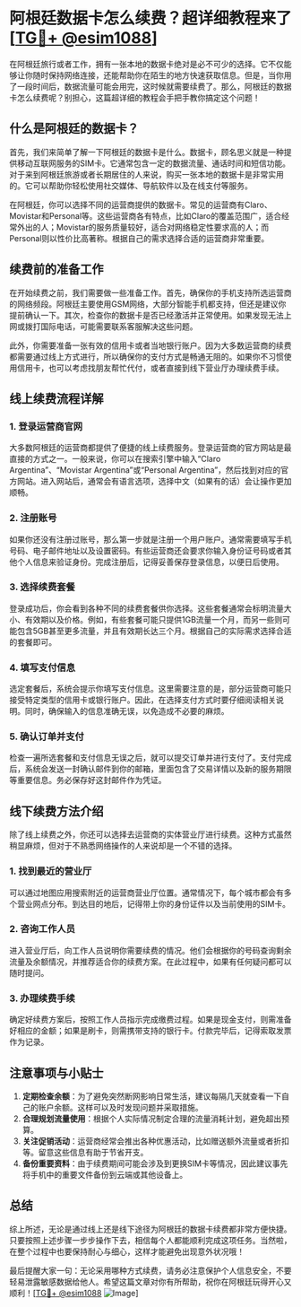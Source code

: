# 阿根廷数据卡怎么续费？超详细教程来了[[TG💪+ @esim1088](https://t.me/s/esim1088)]

在阿根廷旅行或者工作，拥有一张本地的数据卡绝对是必不可少的选择。它不仅能够让你随时保持网络连接，还能帮助你在陌生的地方快速获取信息。但是，当你用了一段时间后，数据流量可能会用完，这时候就需要续费了。那么，阿根廷的数据卡怎么续费呢？别担心，这篇超详细的教程会手把手教你搞定这个问题！

## 什么是阿根廷的数据卡？

首先，我们来简单了解一下阿根廷的数据卡是什么。数据卡，顾名思义就是一种提供移动互联网服务的SIM卡。它通常包含一定的数据流量、通话时间和短信功能。对于来到阿根廷旅游或者长期居住的人来说，购买一张本地的数据卡是非常实用的。它可以帮助你轻松使用社交媒体、导航软件以及在线支付等服务。

在阿根廷，你可以选择不同的运营商提供的数据卡。常见的运营商有Claro、Movistar和Personal等。这些运营商各有特点，比如Claro的覆盖范围广，适合经常外出的人；Movistar的服务质量较好，适合对网络稳定性要求高的人；而Personal则以性价比高著称。根据自己的需求选择合适的运营商非常重要。

## 续费前的准备工作

在开始续费之前，我们需要做一些准备工作。首先，确保你的手机支持所选运营商的网络频段。阿根廷主要使用GSM网络，大部分智能手机都支持，但还是建议你提前确认一下。其次，检查你的数据卡是否已经激活并正常使用。如果发现无法上网或拨打国际电话，可能需要联系客服解决这些问题。

此外，你需要准备一张有效的信用卡或者当地银行账户。因为大多数运营商的续费都需要通过线上方式进行，所以确保你的支付方式是畅通无阻的。如果你不习惯使用信用卡，也可以考虑找朋友帮忙代付，或者直接到线下营业厅办理续费手续。

## 线上续费流程详解

### 1. 登录运营商官网

大多数阿根廷的运营商都提供了便捷的线上续费服务。登录运营商的官方网站是最直接的方式之一。一般来说，你可以在搜索引擎中输入“Claro Argentina”、“Movistar Argentina”或“Personal Argentina”，然后找到对应的官方网站。进入网站后，通常会有语言选项，选择中文（如果有的话）会让操作更加顺畅。

### 2. 注册账号

如果你还没有注册过账号，那么第一步就是注册一个用户账户。通常需要填写手机号码、电子邮件地址以及设置密码。有些运营商还会要求你输入身份证号码或者其他个人信息来验证身份。完成注册后，记得妥善保存登录信息，以便日后使用。

### 3. 选择续费套餐

登录成功后，你会看到各种不同的续费套餐供你选择。这些套餐通常会标明流量大小、有效期以及价格。例如，有些套餐可能只提供1GB流量一个月，而另一些则可能包含5GB甚至更多流量，并且有效期长达三个月。根据自己的实际需求选择合适的套餐即可。

### 4. 填写支付信息

选定套餐后，系统会提示你填写支付信息。这里需要注意的是，部分运营商可能只接受特定类型的信用卡或银行账户。因此，在选择支付方式时要仔细阅读相关说明。同时，确保输入的信息准确无误，以免造成不必要的麻烦。

### 5. 确认订单并支付

检查一遍所选套餐和支付信息无误之后，就可以提交订单并进行支付了。支付完成后，系统会发送一封确认邮件到你的邮箱，里面包含了交易详情以及新的服务期限等重要信息。务必保存好这封邮件作为凭证。

## 线下续费方法介绍

除了线上续费之外，你还可以选择去运营商的实体营业厅进行续费。这种方式虽然稍显麻烦，但对于不熟悉网络操作的人来说却是一个不错的选择。

### 1. 找到最近的营业厅

可以通过地图应用搜索附近的运营商营业厅位置。通常情况下，每个城市都会有多个营业网点分布。到达目的地后，记得带上你的身份证件以及当前使用的SIM卡。

### 2. 咨询工作人员

进入营业厅后，向工作人员说明你需要续费的情况。他们会根据你的号码查询剩余流量及余额情况，并推荐适合你的续费方案。在此过程中，如果有任何疑问都可以随时提问。

### 3. 办理续费手续

确定好续费方案后，按照工作人员指示完成缴费过程。如果是现金支付，则需准备好相应的金额；如果是刷卡，则需携带支持的银行卡。付款完毕后，记得索取发票作为记录。

## 注意事项与小贴士

1. **定期检查余额**：为了避免突然断网影响日常生活，建议每隔几天就查看一下自己的账户余额。这样可以及时发现问题并采取措施。
2. **合理规划流量使用**：根据个人实际情况制定合理的流量消耗计划，避免超出预算。
3. **关注促销活动**：运营商经常会推出各种优惠活动，比如赠送额外流量或者折扣等。留意这些信息有助于节省开支。
4. **备份重要资料**：由于续费期间可能会涉及到更换SIM卡等情况，因此建议事先将手机中的重要文件备份到云端或其他设备上。

## 总结

综上所述，无论是通过线上还是线下途径为阿根廷的数据卡续费都非常方便快捷。只要按照上述步骤一步步操作下去，相信每个人都能顺利完成这项任务。当然啦，在整个过程中也要保持耐心与细心，这样才能避免出现意外状况哦！

最后提醒大家一句：无论采用哪种方式续费，请务必注意保护个人信息安全，不要轻易泄露敏感数据给他人。希望这篇文章对你有所帮助，祝你在阿根廷玩得开心又顺利！[[TG💪+ @esim1088](https://t.me/s/esim1088) ![Image](https://i.postimg.cc/4NQfJmqS/Snipaste-2025-05-13-00-14-12.png)]